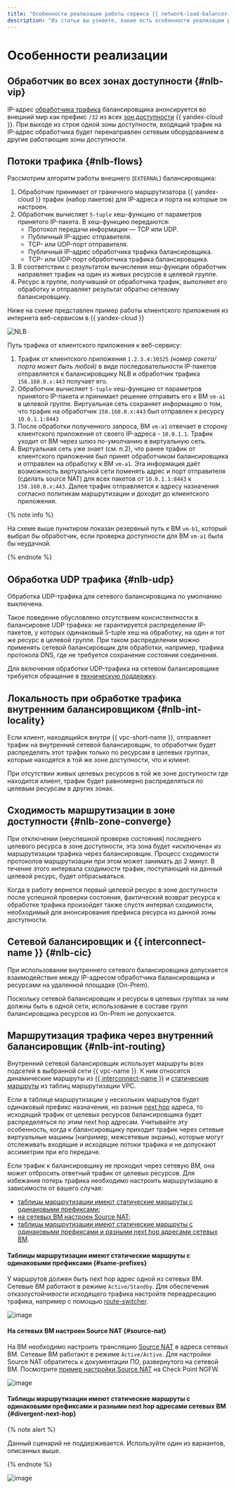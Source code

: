 ```yaml
---
title: "Особенности реализации работы сервиса {{ network-load-balancer-full-name }}"
description: "Из статьи вы узнаете, какие есть особенности реализации работы сервиса {{ network-load-balancer-name }}."
---
```


# Особенности реализации

## Обработчик во всех зонах доступности {#nlb-vip}

IP-адрес [обработчика трафика](listener.md) балансировщика анонсируется во внешний мир как префикс `/32` из всех [зон доступности](../../overview/concepts/geo-scope.md) {{ yandex-cloud }}. При выходе из строя одной зоны доступности, входящий трафик на IP-адрес обработчика будет перенаправлен сетевым оборудованием в другие работающие зоны доступности.

## Потоки трафика {#nlb-flows}

Рассмотрим алгоритм работы внешнего (`EXTERNAL`) балансировщика:

1. Обработчик принимает от граничного маршрутизатора {{ yandex-cloud }} трафик (набор пакетов) для IP-адреса и порта на которые он настроен.
2. Обработчик вычисляет `5-tuple` хеш-функцию от параметров принятого IP-пакета. В хеш-функцию передаются:
    * Протокол передачи информации — TCP или UDP.
    * Публичный IP-адрес отправителя.
    * TCP- или UDP-порт отправителя.
    * Публичный IP-адрес обработчика трафика балансировщика.
    * TCP- или UDP-порт обработчика трафика балансировщика.
3. В соответствии с результатом вычисления хеш-функции обработчик направляет трафик на один из живых ресурсов в целевой группе.
4. Ресурс в группе, получивший от обработчика трафик, выполняет его обработку и отправляет результат обратно сетевому балансировщику.

Ниже на схеме представлен пример работы клиентского приложения из интернета веб-сервисом в {{ yandex-cloud }}


![NLB](../../_assets/network-load-balancer/nlb-flows.svg)


Путь трафика от клиентского приложения к веб-сервису:

1. Трафик от клиентского приложения `1.2.3.4:30325` *(номер сокета/порта может быть любой)* в виде последовательности IP-пакетов отправляется к балансировщику NLB и обработчик трафика `158.160.0.x:443` получает его.
1. Обработчик вычисляет `5-tuple` хеш-функцию от параметров принятого IP-пакета и принимает решение отправить его к ВМ `vm-a1` в целевой группе. Виртуальная сеть сохраняет информацию о том, что трафик на обработчик `158.160.0.x:443` был отправлен к ресурсу `10.0.1.1:8443`
1. После обработки полученного запроса, ВМ `vm-a1` отвечает в сторону клиентского приложения от своего IP-адреса - `10.0.1.1`. Трафик уходит от ВМ через шлюз по-умолчанию в виртуальную сеть.
1. Виртуальная сеть уже знает (см. п.2), что ранее трафик от клиентского приложения был принят обработчиком балансировщика и отправлен на обработку к ВМ `vm-a1`. Эта информация даёт возможность виртуальной сети поменять адрес и порт отправителя (сделать source NAT) для всех пакетов от `10.0.1.1:8443` к `158.160.0.x:443`. Далее трафик отправляется к адресу назначения согласно политикам маршрутизации и доходит до клиентского приложения.

{% note info %}

На схеме выше пунктиром показан резервный путь к ВМ `vm-b1`, который выбрал бы обработчик, если проверка доступности для ВМ `vm-a1` была бы неудачной.

{% endnote %}

## Обработка UDP трафика {#nlb-udp}

Обработка UDP-трафика для сетевого балансировщика по умолчанию выключена. 

Такое поведение обусловлено отсутствием консистентности в балансировке UDP трафика: не гарантируется распределение IP-пакетов, у которых одинаковый 5-tuple хеш на обработку, на один и тот же ресурс в целевой группе. При таком распределении можно применять сетевой балансировщик для обработки, например, трафика протокола DNS, где не требуется сохранение состояния соединения.

Для включения обработки UDP-трафика на сетевом балансировщике требуется обращение в [техническую поддержку](../../support/overview.md).

## Локальность при обработке трафика внутренним балансировщиком {#nlb-int-locality}

Если клиент, находящийся внутри {{ vpc-short-name }}, отправляет трафик на внутренний сетевой балансировщик, то обработчик будет распределять этот трафик только по ресурсам в целевых группах, которые находятся в той же зоне доступности, что и клиент. 

При отсутствии живых целевых ресурсов в той же зоне доступности где находится клиент, трафик будет равномерно распределяться по целевым ресурсам в других зонах. 

## Сходимость маршрутизации в зоне доступности {#nlb-zone-converge}

При отключении (неуспешной проверке состояния) последнего целевого ресурса в зоне доступности, эта зона будет «исключена» из маршрутизации трафика через балансировщик. Процесс сходимости протоколов маршрутизации при этом может занимать до 2 минут. В течение этого интервала сходимости трафик, поступающий на данный целевой ресурс, будет отбрасываться.

Когда в работу вернется первый целевой ресурс в зоне доступности после успешной проверки состояния, фактический возврат ресурса к обработке трафика произойдет также спустя интервал сходимости, необходимый для анонсирования префикса ресурса из данной зоны доступности.

## Сетевой балансировщик и {{ interconnect-name }} {#nlb-cic}

При использовании внутреннего сетевого балансировщика допускается взаимодействие между IP-адресом обработчика балансировщика и ресурсами на удаленной площадке (On-Prem).

Поскольку сетевой балансировщик и ресурсы в целевых группах за ним должны быть в одной сети, использование в составе групп балансировщика ресурсов из On-Prem не допускается.

## Маршрутизация трафика через внутренний балансировщик {#nlb-int-routing}

Внутренний сетевой балансировщик использует маршруты всех подсетей в выбранной сети {{ vpc-name }}. К ним относятся динамические маршруты из [{{ interconnect-name }}](../../interconnect/) и [статические маршруты](../../vpc/concepts/static-routes.md) из таблиц маршрутизации VPC.

Если в таблице маршрутизации у нескольких маршрутов будет одинаковый префикс назначения, но разные [next hop](https://en.wikipedia.org/wiki/Hop_(networking)#Next_hop) адреса, то исходящий трафик от целевых ресурсов балансировщика будет распределяться по этим next hop адресам. Учитывайте эту особенность, когда к балансировщику приходит трафик через сетевые виртуальные машины (например, межсетевые экраны), которые могут отслеживать входящие и исходящие потоки трафика и не допускают ассиметрии при его передаче.

Если трафик к балансировщику не проходил через сетевую ВМ, она может отбросить ответный трафик от целевых ресурсов. Для избежания потерь трафика необходимо настроить маршрутизацию в зависимости от вашего случая:

* [таблицы маршрутизации имеют статические маршруты с одинаковыми префиксами](#same-prefixes);
* [на сетевых ВМ настроен Source NAT](#source-nat);
* [таблицы маршрутизации имеют статические маршруты с одинаковыми префиксами и разными next hop адресами сетевых ВМ](#divergent-next-hop).

#### Таблицы маршрутизации имеют статические маршруты с одинаковыми префиксами {#same-prefixes}

У маршрутов должен быть next hop адрес одной из сетевых ВМ. Сетевые ВМ работают в режиме `Active/Standby`. Для обеспечения отказоустойчивости исходящего трафика настройте переадресацию трафика, например с помощью [route-switcher](https://github.com/yandex-cloud-examples/yc-route-switcher/tree/main).

![image](../../_assets/network-load-balancer/nlb-int-routing-1.svg)

#### На сетевых ВМ настроен Source NAT {#source-nat}

На ВМ необходимо настроить трансляцию [Source NAT](https://en.wikipedia.org/wiki/Network_address_translation#SNAT) в адреса сетевых ВМ. Сетевые ВМ работают в режиме `Active/Active`. Для настройки Source NAT обратитесь к документации ПО, развернутого на сетевой ВМ. Посмотрите [пример настройки Source NAT](../../tutorials/routing/high-accessible-dmz.md#setup-static-nat) на Check Point NGFW.

![image](../../_assets/network-load-balancer/nlb-int-routing-2.svg)

#### Таблицы маршрутизации имеют статические маршруты с одинаковыми префиксами и разными next hop адресами сетевых ВМ {#divergent-next-hop}

{% note alert %}

Данный сценарий не поддерживается. Используйте один из вариантов, описанных выше.

{% endnote %}

![image](../../_assets/network-load-balancer/nlb-int-routing-3.svg)
